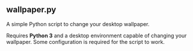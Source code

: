 wallpaper.py
------------
A simple Python script to change your desktop wallpaper.

Requires **Python 3** and a desktop environment capable of changing your wallpaper. Some configuration is required for the script to work. 
